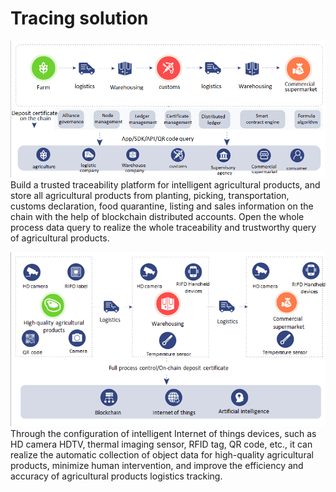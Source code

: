 # Tracing solution

![image](pic/tracing-bc.png)  
Build a trusted traceability platform for intelligent agricultural products, and store all agricultural products from planting, picking, transportation, customs declaration, food quarantine, listing and sales information on the chain with the help of blockchain distributed accounts. Open the whole process data query to realize the whole traceability and trustworthy query of agricultural products.  

![image](pic/tracing-iot.png)  
Through the configuration of intelligent Internet of things devices, such as HD camera HDTV, thermal imaging sensor, RFID tag, QR code, etc., it can realize the automatic collection of object data for high-quality agricultural products, minimize human intervention, and improve the efficiency and accuracy of agricultural products logistics tracking. 
